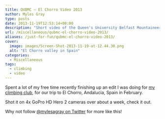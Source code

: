 ```yaml
---
title: QUBMC – El Chorro Video 2013
author: Myles Gray
type: posts
date: 2013-11-19T12:53:14+00:00
description: "Short video of the Queen's University Belfast Mountaineering Club trip to El Chorro, Spain"
url: /miscellaneous/qubmc-el-chorro-video-2013/
aliases: /just-for-fun/qubmc-el-chorro-video-2013/
cover:
  image: images/Screen-Shot-2013-11-19-at-12.44.30.png
  alt: "El Chorro valley in Spain"
categories:
  - Miscellaneous
tags:
  - climbing
  - video
---
```


Spent a lot of my free time recently finishing up an edit I was doing for [my climbing club][1], for our trip to El Chorro, Andalucia, Spain in February.

Shot it on 4x GoPro HD Hero 2 cameras over about a week, check it out.

Why not follow [@mylesagray on Twitter][2] for more like this!

 [1]: http://qubmc.co.uk
 [2]: https://twitter.com/mylesagray